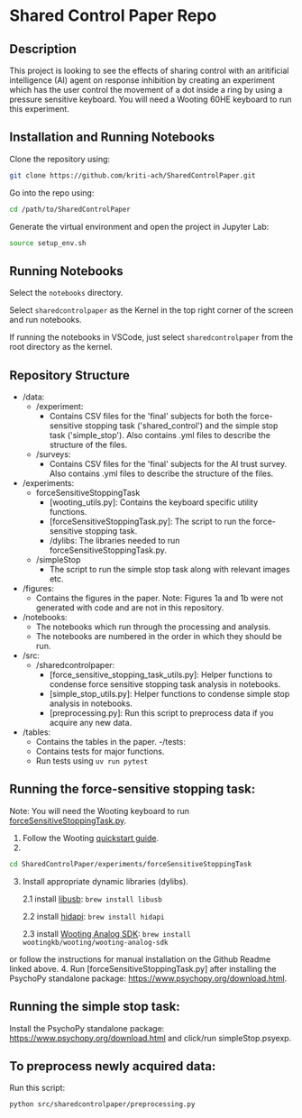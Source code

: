 # Shared Control Paper Repo

## Description
This project is looking to see the effects of sharing control with an aritificial intelligence (AI) agent on response inhibition by creating an experiment 
which has the user control the movement of a dot inside a ring by using a pressure sensitive keyboard. You will need a Wooting 60HE keyboard to run this experiment.

## Installation and Running Notebooks
Clone the repository using:

```bash
git clone https://github.com/kriti-ach/SharedControlPaper.git
```

Go into the repo using:

```bash
cd /path/to/SharedControlPaper
```

Generate the virtual environment and open the project in Jupyter Lab:

```bash
source setup_env.sh
```

## Running Notebooks

Select the `notebooks` directory.

Select `sharedcontrolpaper` as the Kernel in the top right corner of the screen and run notebooks.

If running the notebooks in VSCode, just select `sharedcontrolpaper` from the root directory as the kernel.

## Repository Structure

- /data:  
    - /experiment:  
      * Contains CSV files for the 'final' subjects for both the force-sensitive stopping task ('shared_control') and the simple stop task ('simple_stop'). Also contains .yml files to describe the structure of the files.
    - /surveys:  
      * Contains CSV files for the 'final' subjects for the AI trust survey. Also contains .yml files to describe the structure of the files.
- /experiments:  
    - forceSensitiveStoppingTask
        * [wooting_utils.py]: Contains the keyboard specific utility functions.
        * [forceSensitiveStoppingTask.py]: The script to run the force-sensitive stopping task.
        * /dylibs: The libraries needed to run forceSensitiveStoppingTask.py. 
    - /simpleStop  
        * The script to run the simple stop task along with relevant images etc.  
- /figures:  
    - Contains the figures in the paper. Note: Figures 1a and 1b were not generated with code and are not in this repository.  
- /notebooks:  
    - The notebooks which run through the processing and analysis.  
    - The notebooks are numbered in the order in which they should be run.  
- /src:    
    - /sharedcontrolpaper:
        * [force_sensitive_stopping_task_utils.py]: Helper functions to condense force sensitive stopping task analysis in notebooks.  
        * [simple_stop_utils.py]: Helper functions to condense simple stop analysis in notebooks.  
        * [preprocessing.py]: Run this script to preprocess data if you acquire any new data.
- /tables:  
    - Contains the tables in the paper.
-/tests:
    - Contains tests for major functions.
    - Run tests using `uv run pytest`

## Running the force-sensitive stopping task:

Note: You will need the Wooting keyboard to run [forceSensitiveStoppingTask.py](experiments/forceSensitiveStoppingTask.py).

1. Follow the Wooting [quickstart guide](https://wooting.io/quickstart).
2. 
```bash
cd SharedControlPaper/experiments/forceSensitiveStoppingTask
```
3. Install appropriate dynamic libraries (dylibs). 

    2.1 install [libusb](https://libusb.info/):
            `brew install libusb` 

    2.2 install [hidapi](https://formulae.brew.sh/formula/hidapi):
            `brew install hidapi` 
    
    2.3 install [Wooting Analog SDK](https://github.com/WootingKb/wooting-analog-sdk):
            `brew install wootingkb/wooting/wooting-analog-sdk`

or follow the instructions for manual installation on the Github Readme linked above.
4. Run [forceSensitiveStoppingTask.py] after installing the PsychoPy standalone package: https://www.psychopy.org/download.html.

## Running the simple stop task:

Install the PsychoPy standalone package: https://www.psychopy.org/download.html and click/run simpleStop.psyexp.

## To preprocess newly acquired data:

Run this script:
```bash
python src/sharedcontrolpaper/preprocessing.py
```

